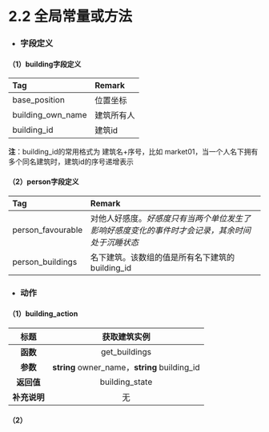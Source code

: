 # 2.2 全局常量或方法

- ### 字段定义

#### （1）building字段定义

| Tag               | Remark     |
| :---------------- | :--------- |
| base_position     | 位置坐标   |
| building_own_name | 建筑所有人 |
| building_id       | 建筑id     |

**注**：building_id的常用格式为 建筑名+序号，比如 market01，当一个人名下拥有多个同名建筑时，建筑id的序号递增表示



#### （2）person字段定义

| Tag               | Remark                                                       |
| :---------------- | :----------------------------------------------------------- |
| person_favourable | 对他人好感度。*好感度只有当两个单位发生了影响好感度变化的事件时才会记录，其余时间处于沉睡状态* |
| person_buildings  | 名下建筑。该数组的值是所有名下建筑的building_id              |



- ### 动作

#### （1）building_action

|     标题     |                 获取建筑实例                  |
| :----------: | :-------------------------------------------: |
|   **函数**   |                 get_buildings                 |
|   **参数**   | **string** owner_name，**string** building_id |
|  **返回值**  |                building_state                 |
| **补充说明** |                      无                       |

#### （2）